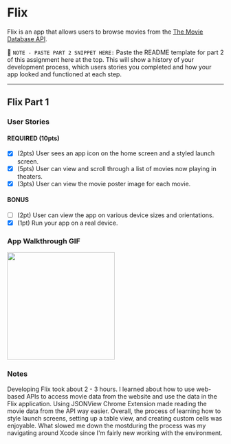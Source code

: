 # Flix

Flix is an app that allows users to browse movies from the [The Movie Database API](http://docs.themoviedb.apiary.io/#).

📝 `NOTE - PASTE PART 2 SNIPPET HERE:` Paste the README template for part 2 of this assignment here at the top. This will show a history of your development process, which users stories you completed and how your app looked and functioned at each step.

---

## Flix Part 1

### User Stories

#### REQUIRED (10pts)
- [x] (2pts) User sees an app icon on the home screen and a styled launch screen.
- [x] (5pts) User can view and scroll through a list of movies now playing in theaters.
- [x] (3pts) User can view the movie poster image for each movie.

#### BONUS
- [ ] (2pt) User can view the app on various device sizes and orientations.
- [x] (1pt) Run your app on a real device.

### App Walkthrough GIF
<img src=http://g.recordit.co/MPzyomxY1A.gif width=250><br>

### Notes
Developing Flix took about 2 - 3 hours. I learned about how to use web-based APIs to access movie data from the website and use the data in the Flix application. Using JSONView Chrome Extension made reading the movie data from the API way easier. Overall, the process of learning how to style launch screens, setting up a table view, and creating custom cells was enjoyable. What slowed me down the mostduring the process was my navigating around Xcode since I'm fairly new working with the environment.


